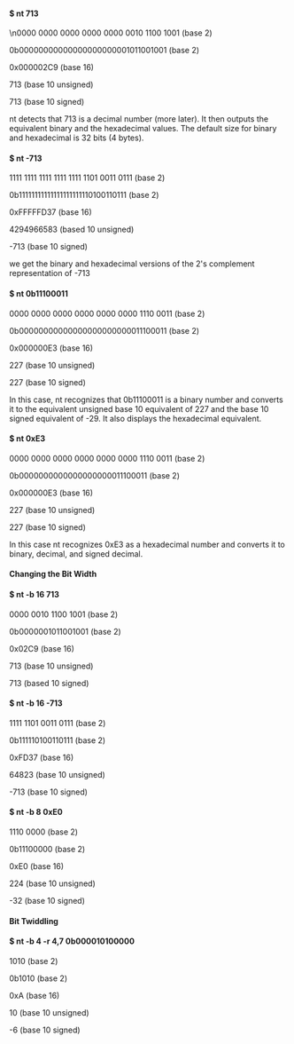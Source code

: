 #### $ nt 713

\n0000 0000 0000 0000 0000 0010 1100 1001 (base 2)

0b00000000000000000000001011001001 (base 2)

0x000002C9 (base 16)

713 (base 10 unsigned)

713 (base 10 signed)


nt detects that 713 is a decimal number (more later). It then outputs the equivalent binary and the hexadecimal values. The default size for binary and hexadecimal is 32 bits (4 bytes).


#### $ nt -713

1111 1111 1111 1111 1111 1101 0011 0111 (base 2)

0b11111111111111111111110100110111 (base 2)

0xFFFFFD37 (base 16)

4294966583 (based 10 unsigned)

-713 (base 10 signed)


we get the binary and hexadecimal versions of the 2's complement representation of -713


#### $ nt 0b11100011

0000 0000 0000 0000 0000 0000 1110 0011 (base 2)

0b00000000000000000000000011100011 (base 2)

0x000000E3 (base 16)

227 (base 10 unsigned)

227 (base 10 signed)


In this case, nt recognizes that 0b11100011 is a binary number and converts it to the equivalent unsigned base 10 equivalent of 227 and the base 10 signed equivalent of -29. It also displays the hexadecimal equivalent.


#### $ nt 0xE3

0000 0000 0000 0000 0000 0000 1110 0011 (base 2)

0b0000000000000000000011100011 (base 2)

0x000000E3 (base 16)

227 (base 10 unsigned)

227 (base 10 signed)


In this case nt recognizes 0xE3 as a hexadecimal number and converts it to binary, decimal, and signed decimal.


#### Changing the Bit Width

#### $ nt -b 16 713

0000 0010 1100 1001 (base 2) 

0b0000001011001001 (base 2) 

0x02C9 (base 16)

713 (base 10 unsigned)

713 (based 10 signed)  

#### $ nt -b 16 -713

1111 1101 0011 0111 (base 2) 

0b111110100110111 (base 2)

0xFD37 (base 16)

64823 (base 10 unsigned)

-713 (base 10 signed)

#### $ nt -b 8 0xE0

1110 0000 (base 2)

0b11100000 (base 2)

0xE0 (base 16)

224 (base 10 unsigned)

-32 (base 10 signed)


#### Bit Twiddling

#### $ nt -b 4 -r 4,7 0b000010100000

1010 (base 2)

0b1010 (base 2)

0xA (base 16)

10 (base 10 unsigned)

-6 (base 10 signed)
